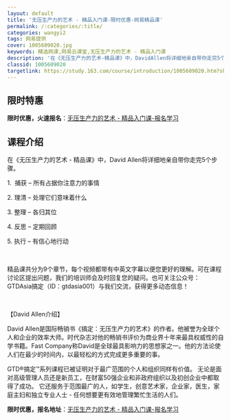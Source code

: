 ```yaml
---
layout: default
title: '无压生产力的艺术 - 精品入门课-限时优惠-网易精品课'
permalink: /:categories/:title/
categories: wangyi2
tags: 网易提供
cover: 1005609020.jpg
keywords: 精选网课,网易云课堂,无压生产力的艺术 - 精品入门课
description: '在《无压生产力的艺术-精品课》中，DavidAllen将详细地亲自带你走完5个步骤。1.捕获–所有占据你注意力的事情2.'
classid: 1005609020
targetlink: https://study.163.com/course/introduction/1005609020.htm?share=1&shareId=1025206652&utm_campaign=share&utm_medium=iphoneShare&utm_source=&utm_u=1025206652
---
```


## 限时特惠

**限时优惠，火速报名**：[无压生产力的艺术 - 精品入门课-报名学习](https://study.163.com/course/introduction/1005609020.htm?share=1&shareId=1025206652&utm_campaign=share&utm_medium=iphoneShare&utm_source=&utm_u=1025206652)

## 课程介绍

在《无压生产力的艺术 - 精品课》中，David Allen将详细地亲自带你走完5个步骤。

1.  捕获 – 所有占据你注意力的事情

2. 理清 – 处理它们意味着什么

3. 整理 – 各归其位

4. 反思 – 定期回顾 

5. 执行 – 有信心地行动

 

精品课共分为9个章节，每个视频都带有中英文字幕以便您更好的理解。可在课程讨论区提出问题，我们的培训师会及时回复您的疑问。也可关注公众号：GTDAsia搞定（ID：gtdasia001）与我们交流，获得更多动态信息！

 

【David Allen介绍】

David Allen是国际畅销书《搞定：无压生产力的艺术》的作者。他被誉为全球个人和企业的效率大师。时代杂志对他的畅销书评价为商业界十年来最具权威性的自学书籍。Fast Company称David是全球最具影响力的思想家之一。他的方法论使人们在最少的时间内，以最轻松的方式完成更多重要的事。



GTD®搞定™系列课程已被证明对于最广范围的个人和组织同样有价值。 无论是面对高级管理人员还是新员工，在财富50强企业和非政府组织以及初创企业中都取得了成功。 它还服务于范围最广的人，如学生，创意艺术家，企业家，医生，家庭主妇和独立专业人士 - 任何想要更有效地管理繁忙生活的人们。

**限时优惠，报名地址**：[无压生产力的艺术 - 精品入门课-报名学习](https://study.163.com/course/introduction/1005609020.htm?share=1&shareId=1025206652&utm_campaign=share&utm_medium=iphoneShare&utm_source=&utm_u=1025206652)

